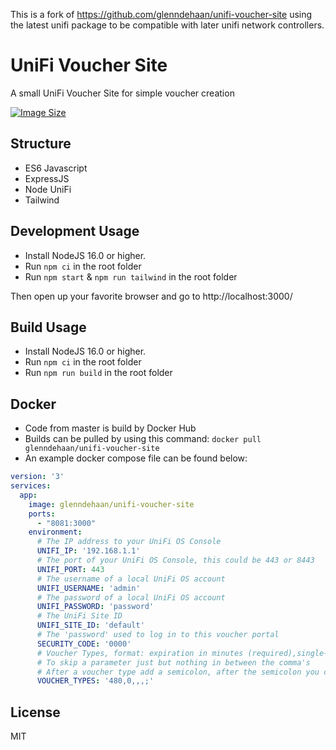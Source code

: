 This is a fork of https://github.com/glenndehaan/unifi-voucher-site using the latest unifi package to be compatible with later unifi network controllers.

# UniFi Voucher Site

A small UniFi Voucher Site for simple voucher creation

[![Image Size](https://img.shields.io/docker/image-size/glenndehaan/unifi-voucher-site)](https://hub.docker.com/r/glenndehaan/unifi-voucher-site)

## Structure
- ES6 Javascript
- ExpressJS
- Node UniFi
- Tailwind

## Development Usage
- Install NodeJS 16.0 or higher.
- Run `npm ci` in the root folder
- Run `npm start` & `npm run tailwind` in the root folder

Then open up your favorite browser and go to http://localhost:3000/

## Build Usage
- Install NodeJS 16.0 or higher.
- Run `npm ci` in the root folder
- Run `npm run build` in the root folder

## Docker
- Code from master is build by Docker Hub
- Builds can be pulled by using this command: `docker pull glenndehaan/unifi-voucher-site`
- An example docker compose file can be found below:
```yaml
version: '3'
services:
  app:
    image: glenndehaan/unifi-voucher-site
    ports:
      - "8081:3000"
    environment:
      # The IP address to your UniFi OS Console
      UNIFI_IP: '192.168.1.1'
      # The port of your UniFi OS Console, this could be 443 or 8443
      UNIFI_PORT: 443
      # The username of a local UniFi OS account
      UNIFI_USERNAME: 'admin'
      # The password of a local UniFi OS account
      UNIFI_PASSWORD: 'password'
      # The UniFi Site ID
      UNIFI_SITE_ID: 'default'
      # The 'password' used to log in to this voucher portal
      SECURITY_CODE: '0000'
      # Voucher Types, format: expiration in minutes (required),single-use or multi-use vouchers value - '0' is for multi-use - '1' is for single-use (optional),upload speed limit in kbps (optional),download speed limit in kbps (optional),data transfer limit in MB (optional)
      # To skip a parameter just but nothing in between the comma's
      # After a voucher type add a semicolon, after the semicolon you can start a new voucher type
      VOUCHER_TYPES: '480,0,,,;'
```

## License

MIT
